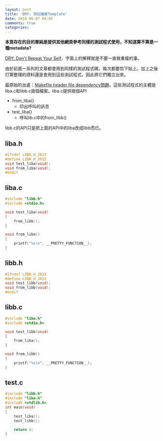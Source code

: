 ```yaml
---
layout: post
title: 'DRY: 測試檔案Template'
date: 2014-06-07 04:05
comments: true
categories: 
---
```

**本頁存在的目的單純是提供其他網頁參考同樣的測試程式使用，不知道算不算是一種metadata?**

[DRY: Don't Repeat Your Self](http://en.wikipedia.org/wiki/Don%27t_repeat_yourself)，字面上的解釋就是不要一直做重複的事。

由於前面一系列的文章都會用到同樣的測試程式碼，每次都要剪下貼上。加上之後打算整理的資料還是會用到這些測試程式，因此將它們獨立出來。

最原始的出處：[Makefile header file dependency問題](http://wen00072-blog.logdown.com/posts/183770-makefile-header-file-dependency-issues)。這些測試程式的主體是liba.c和libb.c兩個檔案。liba.c提供兩個API

* from_liba()
	* 印出呼叫的訊息
* test_liba()
	* 呼叫lib.c中的from_libb()

libb.c的API只是把上面的API中的liba改成libb而已。

## liba.h

```c liba.h
#ifndef LIBA_H_2013
#define LIBA_H_2013
void test_liba(void);
void from_liba(void);
#endif
```

## liba.c

```c liba.c
#include "libb.h"
#include <stdio.h>

void test_liba(void)
{
    from_libb();
}

void from_liba()
{
    printf("%s\n", __PRETTY_FUNCTION__);
}
```

## libb.h

```c libb.h
#ifndef LIBB_H_2013
#define LIBB_H_2013
void test_libb(void);
void from_libb(void);
#endif
```

## libb.c

```c libb.c  
#include "liba.h"
#include <stdio.h>

void test_libb(void)
{
    from_liba();
}

void from_libb()
{
    printf("%s\n", __PRETTY_FUNCTION__);
}
```

## test.c
```c test.c
#include "libb.h"
#include "liba.h"
#include <stdlib.h>
int main(void)
{
    test_liba();
    test_libb();

    return 0;
}
```
